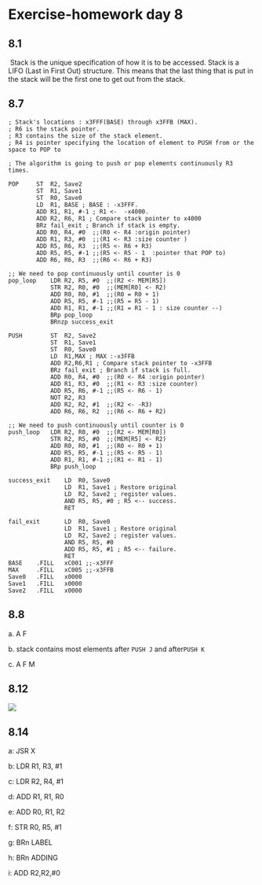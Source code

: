 # Exercise-homework day 8

## 8.1 

​	Stack is the unique specification of how it is to be accessed. Stack is a LIFO (Last in First Out) structure. This means that the last thing that is put in the stack will be the first one to get out from the stack.

## 8.7 

```
; Stack's locations : x3FFF(BASE) through x3FFB (MAX). 
; R6 is the stack pointer. 
; R3 contains the size of the stack element. 
; R4 is pointer specifying the location of element to PUSH from or the space to POP to

; The algorithm is going to push or pop elements continuously R3 times. 

POP	    ST	R2, Save2  
        ST	R1, Save1
        ST	R0, Save0
        LD	R1, BASE ; BASE : -x3FFF. 
        ADD	R1, R1, #-1 ; R1 <-  -x4000.
        ADD	R2, R6, R1 ; Compare stack pointer to x4000 
        BRz	fail_exit ; Branch if stack is empty.
        ADD	R0, R4, #0  ;;(R0 <- R4 :origin pointer)
        ADD	R1, R3, #0  ;;(R1 <- R3 :size counter )
        ADD	R5, R6, R3  ;;(R5 <- R6 + R3)
        ADD	R5, R5, #-1 ;;(R5 <- R5 - 1  :pointer that POP to)
        ADD	R6, R6, R3  ;;(R6 <- R6 + R3)
        
;; We need to pop continuously until counter is 0 
pop_loop	LDR	R2, R5, #0  ;;(R2 <- MEM[R5])
            STR R2, R0, #0  ;;(MEM[R0] <- R2)
	        ADD	R0, R0, #1  ;;(R0 = R0 + 1)
        	ADD	R5, R5, #-1 ;;(R5 = R5 - 1)
	        ADD R1, R1, #-1 ;;(R1 = R1 - 1 : size counter --)
            BRp pop_loop
            BRnzp success_exit	

PUSH	    ST	R2, Save2 
	        ST	R1, Save1 
	        ST	R0, Save0
	        LD	R1,MAX ; MAX :-x3FFB
	        ADD R2,R6,R1 ; Compare stack pointer to -x3FFB 
            BRz fail_exit ; Branch if stack is full.
            ADD R0, R4, #0  ;;(R0 <- R4 :origin pointer)
            ADD R1, R3, #0  ;;(R1 <- R3 :size counter)
            ADD	R5, R6, #-1 ;;(R5 <- R6 - 1)
	        NOT	R2, R3
    	    ADD	R2, R2, #1  ;;(R2 <- -R3)
	        ADD	R6, R6, R2  ;;(R6 <- R6 + R2)
	        
;; We need to push continuously until counter is 0 	        
push_loop	LDR	R2, R0, #0  ;;(R2 <- MEM[R0])
	        STR	R2, R5, #0  ;;(MEM[R5] <- R2)
	        ADD	R0, R0, #1  ;;(R0 <- R0 + 1)
	        ADD	R5, R5, #-1 ;;(R5 <- R5 - 1)
	        ADD R1, R1, #-1 ;;(R1 <- R1 - 1)
            BRp	push_loop

success_exit	LD	R0, Save0
	            LD	R1, Save1 ; Restore original
	            LD	R2, Save2 ; register values.
                AND R5, R5, #0 ; R5 <-- success.
                RET

fail_exit	    LD	R0, Save0
                LD	R1, Save1 ; Restore original
	            LD	R2, Save2 ; register values.
	            AND	R5, R5, #0
                ADD R5, R5, #1 ; R5 <-- failure.
                RET
BASE	.FILL	xC001 ;;-x3FFF
MAX	    .FILL	xC005 ;;-x3FFB
Save0	.FILL	x0000
Save1	.FILL	x0000
Save2	.FILL	x0000
```



## 8.8 

a. A F

b. stack contains most elements after ```PUSH J``` and after```PUSH K```

c. A F M

## 8.12 

![](D:\CS\ICS\hw\image\brige.png)

## 8.14

a: JSR X

b: LDR R1, R3, #1

c: LDR R2, R4, #1

d: ADD R1, R1, R0

e: ADD R0, R1, R2

f: STR R0, R5, #1 

g: BRn LABEL

h: BRn ADDING

i: ADD R2,R2,#0
